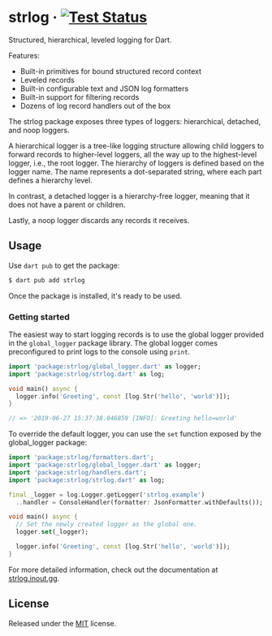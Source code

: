 # strlog &middot; [![Test Status][gh-actions-image]][gh-actions-url]

Structured, hierarchical, leveled logging for Dart.

Features:

- Built-in primitives for bound structured record context
- Leveled records
- Built-in configurable text and JSON log formatters
- Built-in support for filtering records
- Dozens of log record handlers out of the box

The strlog package exposes three types of loggers: hierarchical, detached, and noop loggers.

A hierarchical logger is a tree-like logging structure allowing child loggers to forward records to higher-level loggers, all the way up to the highest-level logger, i.e., the root logger. The hierarchy of loggers is defined based on the logger name. The name represents a dot-separated string, where each part defines a hierarchy level.

In contrast, a detached logger is a hierarchy-free logger, meaning that it does not have a parent or children.

Lastly, a noop logger discards any records it receives.

## Usage

Use `dart pub` to get the package:

```sh
$ dart pub add strlog
```

Once the package is installed, it's ready to be used.

### Getting started

The easiest way to start logging records is to use the global logger provided in the `global_logger` package library. The global logger comes preconfigured to print logs to the console using `print`.

```dart
import 'package:strlog/global_logger.dart' as logger;
import 'package:strlog/strlog.dart' as log;

void main() async {
  logger.info('Greeting', const [log.Str('hello', 'world')]);
}

// => '2019-06-27 15:37:38.046859 [INFO]: Greeting hello=world'
```

To override the default logger, you can use the `set` function exposed by the global_logger package:

```dart
import 'package:strlog/formatters.dart';
import 'package:strlog/global_logger.dart' as logger;
import 'package:strlog/handlers.dart';
import 'package:strlog/strlog.dart' as log;

final _logger = log.Logger.getLogger('strlog.example')
  ..handler = ConsoleHandler(formatter: JsonFormatter.withDefaults());

void main() async {
  // Set the newly created logger as the global one.
  logger.set(_logger);

  logger.info('Greeting', const [log.Str('hello', 'world')]);
}
```

For more detailed information, check out the documentation at [strlog.inout.gg](https://strlog.inout.gg).

## License

Released under the [MIT] license.

[MIT]: ./LICENSE
[gh-actions-image]: https://github.com/inoutgg/strlog.dart/workflows/test/badge.svg
[gh-actions-url]: https://github.com/inoutgg/strlog.dart
